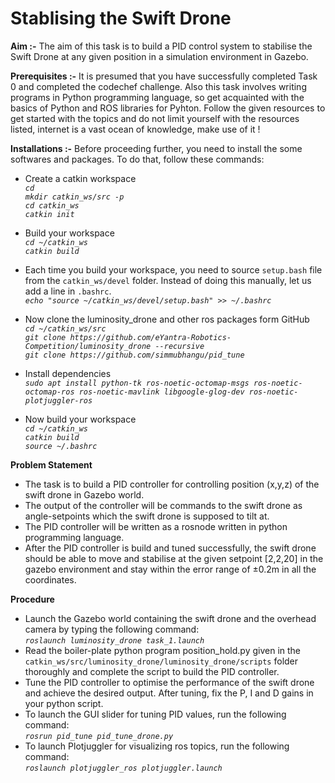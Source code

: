 # Stablising the Swift Drone
**Aim :-** The aim of this task is to build a PID control system to stabilise the Swift Drone at any given position in a simulation environment in Gazebo.  <br>

**Prerequisites :-** It is presumed that you have successfully completed Task 0 and completed the codechef challenge. Also this task involves writing programs in Python programming language, so get acquainted with the basics of Python and ROS libraries for Pyhton. Follow the given resources to get started with the topics and do not limit yourself with the resources listed, internet is a vast ocean of knowledge, make use of it ! <br>

**Installations :-** Before proceeding further, you need to install the some softwares and packages. To do that, follow these commands: <br>
* Create a catkin workspace <br>
_`cd` <br>
`mkdir catkin_ws/src -p` <br>
`cd catkin_ws` <br>
`catkin init`_ <br>

* Build your workspace <br>
_`cd ~/catkin_ws` <br>
`catkin build`_ <br>

* Each time you build your workspace, you need to source `setup.bash` file from the `catkin_ws/devel` folder. Instead of doing this manually, let us add a line in `.bashrc`. <br>
_`echo "source ~/catkin_ws/devel/setup.bash" >> ~/.bashrc`_ <br>

* Now clone the luminosity_drone and other ros packages form GitHub <br>
_`cd ~/catkin_ws/src` <br>
`git clone https://github.com/eYantra-Robotics-Competition/luminosity_drone --recursive` <br>
`git clone https://github.com/simmubhangu/pid_tune`_ <br>

* Install dependencies <br>
_`sudo apt install python-tk ros-noetic-octomap-msgs ros-noetic-octomap-ros ros-noetic-mavlink libgoogle-glog-dev ros-noetic-plotjuggler-ros`_ <br>

* Now build your workspace <br>
_`cd ~/catkin_ws` <br>
`catkin build` <br>
`source ~/.bashrc`_ <br>

**Problem Statement** <br>
* The task is to build a PID controller for controlling position (x,y,z) of the swift drone in Gazebo world.
* The output of the controller will be commands to the swift drone as angle-setpoints which the swift drone is supposed to tilt at.
* The PID controller will be written as a rosnode written in python programming language.
* After the PID controller is build and tuned successfully, the swift drone should be able to move and stabilise at the given setpoint [2,2,20] in the gazebo environment and stay within the error range of ±0.2m in all the coordinates.

**Procedure** <br>
* Launch the Gazebo world containing the swift drone and the overhead camera by typing the following command: <br>
_`roslaunch luminosity_drone task_1.launch`_ <br>
* Read the boiler-plate python program position_hold.py given in the `catkin_ws/src/luminosity_drone/luminosity_drone/scripts` folder thoroughly and complete the script to build the PID controller.
* Tune the PID controller to optimise the performance of the swift drone and achieve the desired output. After tuning, fix the P, I and D gains in your python script.
* To launch the GUI slider for tuning PID values, run the following command: <br>
_`rosrun pid_tune pid_tune_drone.py`_ <br>
* To launch Plotjuggler for visualizing ros topics, run the following command: <br>
_`roslaunch plotjuggler_ros plotjuggler.launch`_ <br>

